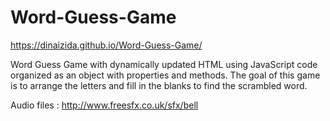 # Word-Guess-Game

https://dinaizida.github.io/Word-Guess-Game/

Word Guess Game with dynamically updated HTML using JavaScript code organized as an object with properties and methods. The goal of this game is to arrange the letters and fill in the blanks to find the scrambled word.

Audio files :  http://www.freesfx.co.uk/sfx/bell
